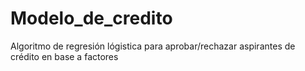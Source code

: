 # Modelo_de_credito
Algoritmo de regresión lógistica para aprobar/rechazar aspirantes de crédito en base a factores
